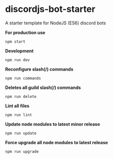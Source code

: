 # discordjs-bot-starter

A starter template for NodeJS (ES6) discord bots

**For production use**

`npm start`

**Development**

`npm run dev`

**Reconfigure slash(/) commands**

`npm run commands`

**Deletes all guild slash(/) commands**

`npm run delete`

**Lint all files**

`npm run lint`

**Update node modules to latest minor release**

`npm run update`

**Force upgrade all node modules to latest release**

`npm run upgrade`
